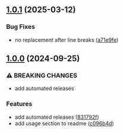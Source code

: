 ## [1.0.1](https://github.com/baumrock/TextformatterRockDown/compare/v1.0.0...v1.0.1) (2025-03-12)


### Bug Fixes

* no replacement after line breaks ([a71e9fe](https://github.com/baumrock/TextformatterRockDown/commit/a71e9fe0b8d90e05a12c18f1e715098582c115f8))

## [1.0.0](https://github.com/baumrock/TextformatterRockDown/compare/c096b4d27f9bfccd72adcf211b02cfd8d140149a...v1.0.0) (2024-09-25)


### ⚠ BREAKING CHANGES

* add automated releases

### Features

* add automated releases ([831792f](https://github.com/baumrock/TextformatterRockDown/commit/831792fe660ed066100e9ce27c1e4f8ce2eab735))
* add usage section to readme ([c096b4d](https://github.com/baumrock/TextformatterRockDown/commit/c096b4d27f9bfccd72adcf211b02cfd8d140149a))

